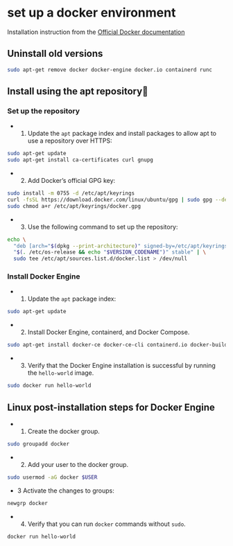 # set up a docker environment

Installation instruction from the [Official Docker documentation](https://docs.docker.com/engine/install/ubuntu/)

## Uninstall old versions

```bash
sudo apt-get remove docker docker-engine docker.io containerd runc
```

## Install using the apt repository🔗

### Set up the repository

* 1) Update the `apt` package index and install packages to allow apt to use a repository over HTTPS:

```bash
sudo apt-get update
sudo apt-get install ca-certificates curl gnupg
```

* 2) Add Docker’s official GPG key:

```bash
sudo install -m 0755 -d /etc/apt/keyrings
curl -fsSL https://download.docker.com/linux/ubuntu/gpg | sudo gpg --dearmor -o /etc/apt/keyrings/docker.gpg
sudo chmod a+r /etc/apt/keyrings/docker.gpg
```

* 3) Use the following command to set up the repository:

```bash
echo \
  "deb [arch="$(dpkg --print-architecture)" signed-by=/etc/apt/keyrings/docker.gpg] https://download.docker.com/linux/ubuntu \
  "$(. /etc/os-release && echo "$VERSION_CODENAME")" stable" | \
  sudo tee /etc/apt/sources.list.d/docker.list > /dev/null
```

### Install Docker Engine

* 1) Update the `apt` package index:

```bash
sudo apt-get update
```

* 2) Install Docker Engine, containerd, and Docker Compose.

```bash
sudo apt-get install docker-ce docker-ce-cli containerd.io docker-buildx-plugin docker-compose-plugin
```

* 3) Verify that the Docker Engine installation is successful by running the `hello-world` image.

```bash
sudo docker run hello-world
```

## Linux post-installation steps for Docker Engine

* 1) Create the docker group.

```bash
sudo groupadd docker
```

* 2) Add your user to the docker group.

```bash
sudo usermod -aG docker $USER
```

* 3 Activate the changes to groups:

```bash
newgrp docker
```

* 4) Verify that you can run `docker` commands without `sudo`.

```bash
docker run hello-world
```
